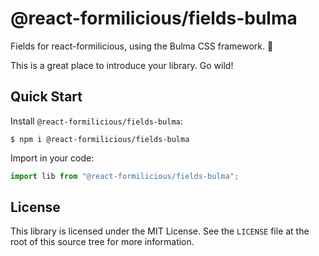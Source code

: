 # @react-formilicious/fields-bulma

Fields for react-formilicious, using the Bulma CSS framework. 🎨

This is a great place to introduce your library. Go wild!

## Quick Start

Install `@react-formilicious/fields-bulma`:

```
$ npm i @react-formilicious/fields-bulma
```

Import in your code:

```js
import lib from "@react-formilicious/fields-bulma";
```

## License

This library is licensed under the MIT License. See the `LICENSE` file at the root of this source tree for more information.